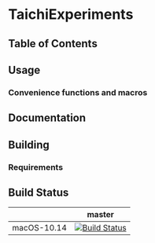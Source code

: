 # TaichiExperiments



## Table of Contents



## Usage



### Convenience functions and macros



## Documentation



## Building



### Requirements



## Build Status

|       | master | 
| ----- | ------ | 
| macOS-10.14 | [![Build Status](https://travis-ci.com/splashyin/TaichiExperiments.svg?branch=master)](https://travis-ci.com/github/splashyin/TaichiExperiments) |

